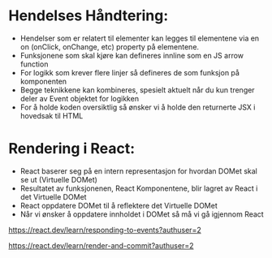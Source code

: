 # Hendelses Håndtering:
- Hendelser som er relatert til elementer kan legges til elementene via en on<HendelsesType> (onClick, onChange, etc) property på elementene.
- Funksjonene som skal kjøre kan defineres innline som en JS arrow function
- For logikk som krever flere linjer så defineres de som funksjon på komponenten
- Begge teknikkene kan kombineres, spesielt aktuelt når du kun trenger deler av Event objektet for logikken
- For å holde koden oversiktlig så ønsker vi å holde den returnerte JSX i hovedsak til HTML
  
# Rendering i React:
- React baserer seg på en intern representasjon for hvordan DOMet skal se ut (Virtuelle DOMet)
- Resultatet av funksjonenen, React Komponentene, blir lagret av React i det Virtuelle DOMet
- React oppdatere DOMet til å reflektere det Virtuelle DOMet
- Når vi ønsker å oppdatere innholdet i DOMet så må vi gå igjennom React

https://react.dev/learn/responding-to-events?authuser=2

https://react.dev/learn/render-and-commit?authuser=2
